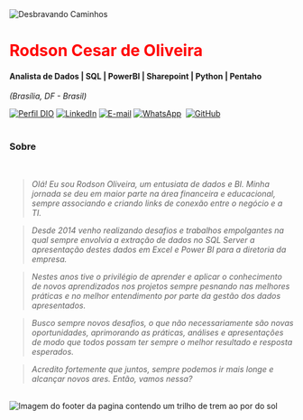 <img align="center" padding="0" alt="Desbravando Caminhos" src="https://poesiasacidentais.files.wordpress.com/2012/03/adesbravar.jpg">
<br >

<h1> 
  <a href="https://www.linkedin.com/in/rodson-olivera/" style="color: #f00 !important; text-decoration: none; color: inherit;">
    <span>Rodson Cesar de Oliveira</span>
  </a>
</h1>

#### Analista de Dados | SQL | PowerBI | Sharepoint | Python | Pentaho
<i>(Brasília, DF - Brasil)</i>

[![Perfil DIO](https://img.shields.io/badge/-Meu%20Perfil%20na%20DIO-0077B5?style=for-the-badge&logo=gitbook&logoColor=white)](https://www.dio.me/users/familia_rroliveira)
[![LinkedIn](https://img.shields.io/badge/linkedin-%230077B5.svg?style=for-the-badge&logo=linkedin&logoColor=white)](https://www.linkedin.com/in/rodson-olivera/)
[![E-mail](https://img.shields.io/badge/-Email-0077B5?style=for-the-badge&logo=microsoft-outlook&logoColor=white)](mailto:familia.rroliveira@gmail.com)
[![WhatsApp](https://img.shields.io/badge/WhatsApp-0077B5?style=for-the-badge&logo=whatsapp&logoColor=white)](https://wa.me/55+61+992494034)  
[![GitHub](https://img.shields.io/badge/GitHub-0077B5?style=for-the-badge&logo=github&logoColor=white)](https://github.com/rodsoncoliveira)
<br />
<br />

###  Sobre
<i>
<br />

> Olá! Eu sou Rodson Oliveira, um entusiata de dados e BI. Minha jornada se deu em maior parte na área financeira e educacional, sempre associando e criando links de conexão entre o negócio e a TI.
  
> Desde 2014 venho realizando desafios e trabalhos empolgantes na qual sempre envolvia a extração de dados no SQL Server a apresentação destes dados em Excel e Power BI para a diretoria da empresa.
  
> Nestes anos tive o privilégio de aprender e aplicar o conhecimento de novos aprendizados nos projetos sempre pesnando nas melhores práticas e no melhor entendimento por parte da gestão dos dados apresentados.
  
> Busco sempre novos desafios, o que não necessariamente são novas oportunidades, aprimorando as práticas, análises e apresentações de modo que todos possam ter sempre o melhor resultado e resposta esperados.
  
> Acredito fortemente que juntos, sempre podemos ir mais longe e alcançar novos ares. Então, vamos nessa?
</i>


<br />

<img align="center" padding="0" alt="Imagem do footer da pagina contendo um trilho de trem ao por do sol" src="https://media.licdn.com/dms/image/C5616AQEy_2s0SSuEUA/profile-displaybackgroundimage-shrink_350_1400/0/1658235864274?e=1714608000&v=beta&t=jYrHUWyaoJJ--afHNEZQvgMZ2w9tMoNetRLLjFJ_Oho">

